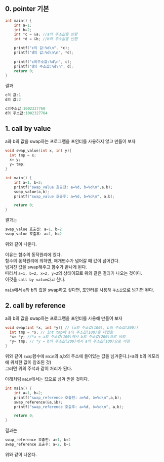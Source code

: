 ## 0. pointer 기본
```c
int main() {
    int a=1;
    int b=2;
    int *c = &a; //a의 주소값을 반환
    int *d = &b; //b의 주소값을 반환

    printf("c의 값:%d\n", *c);
    printf("d의 값:%d\n\n", *d);
    
    printf("c의주소값:%d\n", c);
    printf("d의 주소값:%d\n", d);
    return 0;
}
```

결과   
```c
c의 값:1
d의 값:2

c의주소값:1002327760
d의 주소값:1002327764
```


## 1. call by value
a와 b의 값을 swap하는 프로그램을 포인터를 사용하지 않고 만들어 보자   
```c
void swap_value(int x, int y){
  int tmp = x;
  x= y;
  y= tmp;
}

int main() {
    int a=1, b=2;
    printf("swap_value 호출전: a=%d, b=%d\n",a,b);
    swap_value(a,b);
    printf("swap_value 호출후: a=%d, b=%d\n", a,b);

    return 0;
}
```

결과는   
```c
swap_value 호출전: a=1, b=2  
swap_value 호출후: a=1, b=2
```
위와 같이 나온다.   

이유는 함수의 동작원리에 있다.   
함수의 동작원리에 의하면, 매개변수가 넘어갈 때 값이 넘어간다.   
넘겨진 값을 swap해주고 함수가 끝나게 된다.   
따라서 `a=1, b=2, x=2, y=2`의 상태이므로 위와 같은 결과가 나오는 것이다.   
이것을 `call by value`라고 한다.

`main`에서 a와 b의 값을 swap하고 싶다면, 포인터를 사용해 `주소값`으로 넘기면 된다.
   
     
## 2. call by reference   
a와 b의 값을 swap하는 프로그램을 포인터를 사용해 만들어 보자   
```c
void swap(int *x, int *y){ // (a의 주소값(100), b의 주소값(200))
  int tmp = *x; // int tmp에 a의 주소값(100)을 대입함
  *x= *y; //*x = a의 주소값(100)에서 b의 주소값(200)으로 바뀜
  *y= tmp; // *y = b의 주소값(200)에서 a의 주소값(100)으로 바뀜
}
```
위와 같이 `swap`함수에 `main`의 a,b의 주소에 들어있는 값을 넘겨준다.(=a와 b의 메모리에 위치한 값이 참조된 것)   
그러면 위의 주석과 같이 처리가 된다.   
   
아래처럼 `main`에서는 값으로 넘겨 받을 것이다.   
```c
int main() {
    int a=1, b=2;
    printf("swap_reference 호출전: a=%d, b=%d\n",a,b);
    swap_reference(&a,&b);
    printf("swap_reference 호출후: a=%d, b=%d\n", a,b);

    return 0;
}
```

결과는
```c
swap_reference 호출전: a=1, b=2
swap_reference 호출후: a=2, b=1
```
위와 같이 나온다.   
